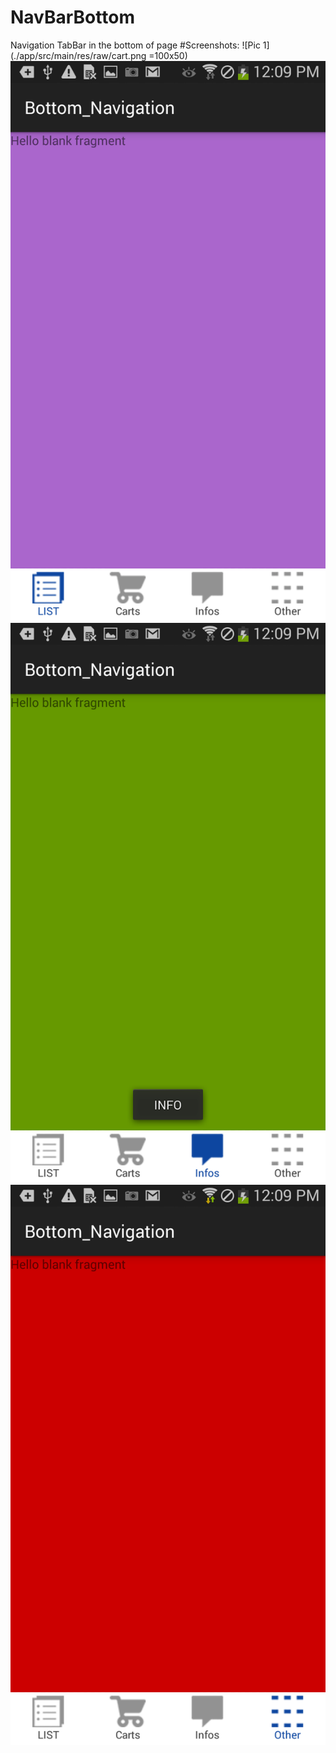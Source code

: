 # NavBarBottom
Navigation TabBar in the bottom of page
#Screenshots:
![Pic 1](./app/src/main/res/raw/cart.png =100x50)
![Pic 2](./app/src/main/res/raw/list.png)
![Pic 3](./app/src/main/res/raw/info.png)
![Pic 4](./app/src/main/res/raw/other.png)
